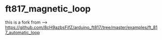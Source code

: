 # ft817_magnetic_loop
this is a fork from --> https://github.com/8cH9azbsFifZ/arduino_ft817/tree/master/examples/ft_817_automatic_loop
